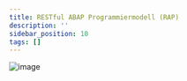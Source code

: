 ```yaml
---
title: RESTful ABAP Programmiermodell (RAP)
description: ''
sidebar_position: 10
tags: []
---
```


![image](https://user-images.githubusercontent.com/47243617/210181726-5976e706-e01f-4c0a-a1ba-da124e3f7216.png)

